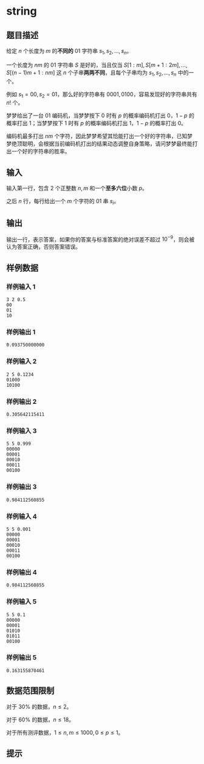 # string

## 题目描述

给定 $n$ 个长度为 $m$ 的**不同的** $01$ 字符串 $s_1,s_2,…,s_n$。

一个长度为 $nm$ 的 $01$ 字符串 $S$ 是好的，当且仅当 $S[1:m],S[m+1:2m],…,S[(n-1)m+1:nm]$ 这 $n$ 个子串**两两不同**，且每个子串均为 $s_1,s_2,…,s_n$ 中的一个。

例如 $s_1=00,s_2=01$，那么好的字符串有 $0001,0100$，容易发现好的字符串共有 $n!$ 个。

梦梦给出了一台 $01$ 编码机，当梦梦按下 $0$ 时有 $p$ 的概率编码机打出 $0$，$1-p$ 的概率打出 $1$；当梦梦按下 $1$ 时有 $p$ 的概率编码机打出 $1$，$1-p$ 的概率打出 $0$。

编码机最多打出 $nm$ 个字符，因此梦梦希望其恰能打出一个好的字符串，已知梦梦绝顶聪明，会根据当前编码机打出的结果动态调整自身策略，请问梦梦最终能打出一个好的字符串的胜率。

## 输入

输入第一行，包含 $2$ 个正整数 $n,m$ 和一个**至多六位**小数 $p$。

之后 $n$ 行，每行给出一个 $m$ 个字符的 $01$ 串 $s_i$。

## 输出

输出一行，表示答案，如果你的答案与标准答案的绝对误差不超过 $10^{-9}$，则会被认为答案正确，否则答案错误。

## 样例数据

### 样例输入 1

```
3 2 0.5
00
01
10

```

### 样例输出 1

```
0.093750000000

```
### 样例输入 2

```
2 5 0.1234
01000
10100

```

### 样例输出 2

```
0.305642115411

```
### 样例输入 3

```
5 5 0.999
00000
00001
00010
00011
00100

```

### 样例输出 3

```
0.984112560855

```
### 样例输入 4

```
5 5 0.001
00000
00001
00010
00011
00100

```

### 样例输出 4

```
0.984112560855

```
### 样例输入 5

```
5 5 0.1
00000
00001
01010
01011
00100

```

### 样例输出 5

```
0.163155870461

```


## 数据范围限制

对于 $30\%$ 的数据，$n \leq 2$。

对于 $60\%$ 的数据，$n \leq 18$。

对于所有测评数据，$1 \leq n,m \leq 1000,0 \leq p \leq 1$。

## 提示


